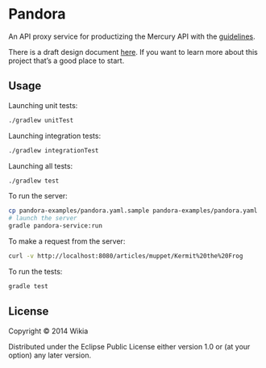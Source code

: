 # Pandora

An API proxy service for productizing the Mercury API with the
[guidelines](https://github.com/Wikia/guidelines/tree/master/APIDesign).


There is a draft design document [here](DESIGN.md). If you want to learn more
about this project that’s a good place to start.

## Usage

Launching unit tests:
```bash
./gradlew unitTest
```

Launching integration tests:
```bash
./gradlew integrationTest
```

Launching all tests:
```bash
./gradlew test
```

To run the server:

```bash
cp pandora-examples/pandora.yaml.sample pandora-examples/pandora.yaml
# launch the server
gradle pandora-service:run
```

To make a request from the server:

```bash
curl -v http://localhost:8080/articles/muppet/Kermit%20the%20Frog
```

To run the tests:

```bash
gradle test
```

## License

Copyright © 2014 Wikia

Distributed under the Eclipse Public License either version 1.0 or (at
your option) any later version.
